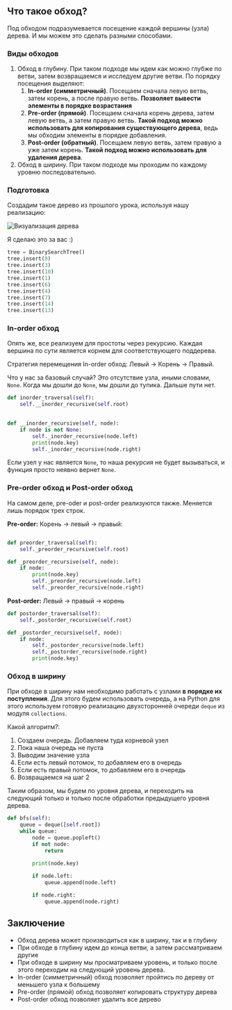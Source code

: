 ## Что такое обход?
Под обходом подразумевается посещение каждой вершины (узла) дерева. И мы можем это сделать разными способами.

### Виды обходов
1. Обход в глубину. При таком подходе мы идем как можно глубже по ветви, затем возвращаемся и исследуем другие ветви. По порядку посещения выделяют:
	1. **In-order (симметричный)**. Посещаем сначала левую ветвь, затем корень, а после правую ветвь. **Позволяет вывести элементы в порядке возрастания**
	2. **Pre-order (прямой)**. Посещаем сначала корень дерева, затем левую ветвь, а затем правую ветвь. **Такой подход можно использовать для копирования существующего дерева**, ведь мы обходим элементы в порядке добавления.
	3. **Post-order (обратный)**. Посещаем левую ветвь, затем правую а уже затем корень. **Такой подход можно использовать для удаления дерева**.
2. Обход в ширину. При таком подходе мы проходим по каждому уровню последовательно.

### Подготовка
Создадим такое дерево из прошлого урока, используя нашу реализацию:

![Визуализация дерева](https://habrastorage.org/getpro/habr/upload_files/436/448/4ce/4364484ceb269c6a63717f31451a358c.png)

Я сделаю это за вас :)
```python
tree = BinarySearchTree()
tree.insert(8)
tree.insert(3)
tree.insert(10)
tree.insert(1)
tree.insert(6)
tree.insert(4)
tree.insert(7)
tree.insert(14)
tree.insert(13)
```

### In-order обход

Опять же, все реализуем для простоты через рекурсию. Каждая вершина по сути является корнем для соответствующего поддерева.

Стратегия перемещения In-order обход: Левый -> Корень -> Правый.

Что у нас за базовый случай? Это отсутствие узла, иными словами, `None`. Когда мы дошли до `None`, мы дошли до тупика. Дальше пути нет.

```python
def inorder_traversal(self):
	self.__inorder_recursive(self.root)

  
def __inorder_recursive(self, node):
	if node is not None:
		self._inorder_recursive(node.left)
		print(node.key)
		self._inorder_recursive(node.right)
```

Если узел у нас является `None`, то наша рекурсия не будет вызываться, и функция просто неявно вернет `None`.

### Pre-order обход и Post-order обход
На самом деле, pre-oder и post-order реализуются также. Меняется лишь порядок трех строк.

**Pre-order:** Корень -> левый -> правый:
```python

def preorder_traversal(self):
	self._preorder_recursive(self.root)

def _preorder_recursive(self, node):
	if node:
		print(node.key)
		self._preorder_recursive(node.left)
		self._preorder_recursive(node.right)

```

**Post-order:** Левый -> правый -> корень
```python
def postorder_traversal(self):
	self._postorder_recursive(self.root)

def _postorder_recursive(self, node):
	if node:
		self._postorder_recursive(node.left)
		self._postorder_recursive(node.right)
		print(node.key)
```

### Обход в ширину
При обходе в ширину нам необходимо работать с узлами **в порядке их поступления**.  Для этого будем использовать очередь, а на Python для этого используем готовую реализацию двухсторонней очереди `deque` из модуля `collections`.

Какой алгоритм?:
1. Создаем очередь. Добавляем туда корневой узел
2. Пока наша очередь не пуста
3. Выводим значение узла
4. Если есть левый потомок, то добавляем его в очередь
5. Если есть правый потомок, то добавляем его в очередь
6. Возвращаемся на шаг 2

Таким образом, мы будем по уровня дерева, и переходить на следующий только и только после обработки предыдущего уровня дерева.

```python
def bfs(self):
	queue = deque([self.root])
	while queue:
		node = queue.popleft()
		if not node:
			return
		
		print(node.key)

		if node.left:
			queue.append(node.left)

		if node.right:
			queue.append(node.right)
```

## Заключение
- Обход дерева может производиться как в ширину, так и в глубину
- При обходе в глубину идем до конца ветви, а затем рассматриваем другие
- При обходе в ширину мы просматриваем уровень, и только после этого переходим на следующий уровень дерева.
- In-order (симметричный) обход позволяет пройтись по дереву от меньшего узла к большему
- Pre-order (прямой) обход позволяет копировать структуру дерева
- Post-order обход позволяет удалить все дерево